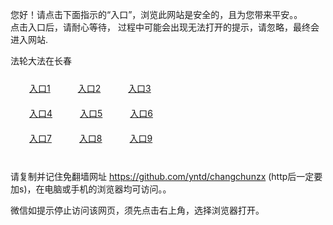 您好！请点击下面指示的“入口”，浏览此网站是安全的，且为您带来平安。。 <br/>
点击入口后，请耐心等待， 过程中可能会出现无法打开的提示，请忽略，最终会进入网站. </br>

法轮大法在长春<br/>
<div style="padding:10px"><a style="margin:20px" target="_blank" href="https://d2gozqbb0rv1gf.cloudfront.net/2Qpsp?zwbqvoxd" id="ccLink1" rel="nofollow">入口1</a> <a target="_blank" style="margin:20px" href="https://d23e7q8to4bfyf.cloudfront.net/2Qpsp?dbeggd" id="ccLink2" rel="nofollow">入口2</a> <a style="margin:20px" target="_blank" href="https://d1rkw8uvw1esnu.cloudfront.net/2Qpsp?avxmp" id="ccLink3" rel="nofollow">入口3</a></div>

<div style="padding:10px" ><a style="margin:20px" target="_blank" href="https://d2gozqbb0rv1gf.cloudfront.net/2Qpsp?zwbqvoxd" id="ccLink4" rel="nofollow">入口4</a> <a style="margin:20px" href="https://d23e7q8to4bfyf.cloudfront.net/2Qpsp?dbeggd" target="_blank" id="ccLink5" rel="nofollow">入口5</a> <a style="margin:20px" href="https://d1rkw8uvw1esnu.cloudfront.net/2Qpsp?avxmp" target="_blank" id="ccLink6" rel="nofollow">入口6</a></div>

<div style="padding:10px"><a style="margin:20px" target="_blank" href="https://d2gozqbb0rv1gf.cloudfront.net/2Qpsp?zwbqvoxd" id="ccLink7" rel="nofollow">入口7</a> <a style="margin:20px" href="https://d23e7q8to4bfyf.cloudfront.net/2Qpsp?dbeggd" target="_blank" id="ccLink8" rel="nofollow">入口8</a> <a style="margin:20px" target="_blank" href="https://d1rkw8uvw1esnu.cloudfront.net/2Qpsp?avxmp" id="ccLink9" rel="nofollow">入口9</a></div>

<br/>



请复制并记住免翻墙网址 https://github.com/yntd/changchunzx (http后一定要加s)，在电脑或手机的浏览器均可访问。。<br/>

微信如提示停止访问该网页，须先点击右上角，选择浏览器打开。
